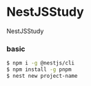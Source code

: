 # NestJSStudy
NestJSStudy

### basic
```sh 
$ npm i -g @nestjs/cli
$ npm install -g pnpm
$ nest new project-name
```